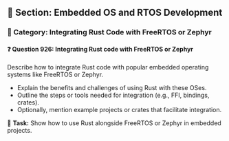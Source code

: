 ## 📘 Section: Embedded OS and RTOS Development
### 🔹 Category: Integrating Rust Code with FreeRTOS or Zephyr
#### ❓ Question 926: Integrating Rust code with FreeRTOS or Zephyr

Describe how to integrate Rust code with popular embedded operating systems like FreeRTOS or Zephyr.

- Explain the benefits and challenges of using Rust with these OSes.
- Outline the steps or tools needed for integration (e.g., FFI, bindings, crates).
- Optionally, mention example projects or crates that facilitate integration.

🔧 **Task:** Show how to use Rust alongside FreeRTOS or Zephyr in embedded projects.
